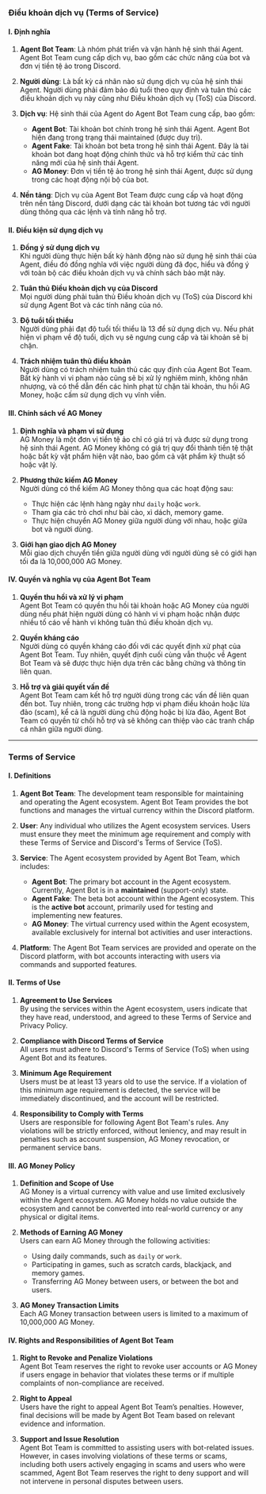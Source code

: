 ### Điều khoản dịch vụ (Terms of Service)

#### I. Định nghĩa

1. **Agent Bot Team**: Là nhóm phát triển và vận hành hệ sinh thái Agent. Agent Bot Team cung cấp dịch vụ, bao gồm các chức năng của bot và đơn vị tiền tệ ảo trong Discord.
    
2. **Người dùng**: Là bất kỳ cá nhân nào sử dụng dịch vụ của hệ sinh thái Agent. Người dùng phải đảm bảo đủ tuổi theo quy định và tuân thủ các điều khoản dịch vụ này cũng như Điều khoản dịch vụ (ToS) của Discord.

3. **Dịch vụ**: Hệ sinh thái của Agent do Agent Bot Team cung cấp, bao gồm:
    - **Agent Bot**:  Tài khoản bot chính trong hệ sinh thái Agent. Agent Bot hiện đang trong trạng thái maintained (được duy trì).
    - **Agent Fake**: Tài khoản bot beta trong hệ sinh thái Agent. Đây là tài khoản bot đang hoạt động chính thức và hỗ trợ kiểm thử các tính năng mới của hệ sinh thái Agent.
    - **AG Money**: Đơn vị tiền tệ ảo trong hệ sinh thái Agent, được sử dụng trong các hoạt động nội bộ của bot.

4. **Nền tảng**: Dịch vụ của Agent Bot Team được cung cấp và hoạt động trên nền tảng Discord, dưới dạng các tài khoản bot tương tác với người dùng thông qua các lệnh và tính năng hỗ trợ.

#### II. Điều kiện sử dụng dịch vụ

1. **Đồng ý sử dụng dịch vụ**  
    Khi người dùng thực hiện bất kỳ hành động nào sử dụng hệ sinh thái của Agent, điều đó đồng nghĩa với việc người dùng đã đọc, hiểu và đồng ý với toàn bộ các điều khoản dịch vụ và chính sách bảo mật này.  

2. **Tuân thủ Điều khoản dịch vụ của Discord**  
    Mọi người dùng phải tuân thủ Điều khoản dịch vụ (ToS) của Discord khi sử dụng Agent Bot và các tính năng của nó.

3. **Độ tuổi tối thiểu**  
    Người dùng phải đạt độ tuổi tối thiểu là 13 để sử dụng dịch vụ. Nếu phát hiện vi phạm về độ tuổi, dịch vụ sẽ ngưng cung cấp và tài khoản sẽ bị chặn.

4. **Trách nhiệm tuân thủ điều khoản**  
    Người dùng có trách nhiệm tuân thủ các quy định của Agent Bot Team. Bất kỳ hành vi vi phạm nào cũng sẽ bị xử lý nghiêm minh, không nhân nhượng, và có thể dẫn đến các hình phạt từ chặn tài khoản, thu hồi AG Money, hoặc cấm sử dụng dịch vụ vĩnh viễn.

#### III. Chính sách về AG Money

1. **Định nghĩa và phạm vi sử dụng**  
    AG Money là một đơn vị tiền tệ ảo chỉ có giá trị và được sử dụng trong hệ sinh thái Agent. AG Money không có giá trị quy đổi thành tiền tệ thật hoặc bất kỳ vật phẩm hiện vật nào, bao gồm cả vật phẩm kỹ thuật số hoặc vật lý.

2. **Phương thức kiếm AG Money**  
    Người dùng có thể kiếm AG Money thông qua các hoạt động sau:
    - Thực hiện các lệnh hàng ngày như `daily` hoặc `work`.
    - Tham gia các trò chơi như bài cào, xì dách, memory game.
    - Thực hiện chuyển AG Money giữa người dùng với nhau, hoặc giữa bot và người dùng.

3. **Giới hạn giao dịch AG Money**  
    Mỗi giao dịch chuyển tiền giữa người dùng với người dùng sẽ có giới hạn tối đa là 10,000,000 AG Money.

#### IV. Quyền và nghĩa vụ của Agent Bot Team

1. **Quyền thu hồi và xử lý vi phạm**  
    Agent Bot Team có quyền thu hồi tài khoản hoặc AG Money của người dùng nếu phát hiện người dùng có hành vi vi phạm hoặc nhận được nhiều tố cáo về hành vi không tuân thủ điều khoản dịch vụ.

2. **Quyền kháng cáo**  
    Người dùng có quyền kháng cáo đối với các quyết định xử phạt của Agent Bot Team. Tuy nhiên, quyết định cuối cùng vẫn thuộc về Agent Bot Team và sẽ được thực hiện dựa trên các bằng chứng và thông tin liên quan.

3. **Hỗ trợ và giải quyết vấn đề**  
    Agent Bot Team cam kết hỗ trợ người dùng trong các vấn đề liên quan đến bot. Tuy nhiên, trong các trường hợp vi phạm điều khoản hoặc lừa đảo (scam), kể cả là người dùng chủ động hoặc bị lừa đảo, Agent Bot Team có quyền từ chối hỗ trợ và sẽ không can thiệp vào các tranh chấp cá nhân giữa người dùng.

---

### Terms of Service

#### I. Definitions

1. **Agent Bot Team**: The development team responsible for maintaining and operating the Agent ecosystem. Agent Bot Team provides the bot functions and manages the virtual currency within the Discord platform.
   
2. **User**: Any individual who utilizes the Agent ecosystem services. Users must ensure they meet the minimum age requirement and comply with these Terms of Service and Discord's Terms of Service (ToS).

3. **Service**: The Agent ecosystem provided by Agent Bot Team, which includes:
   - **Agent Bot**: The primary bot account in the Agent ecosystem. Currently, Agent Bot is in a **maintained** (support-only) state.
   - **Agent Fake**: The beta bot account within the Agent ecosystem. This is the **active bot** account, primarily used for testing and implementing new features.
   - **AG Money**: The virtual currency used within the Agent ecosystem, available exclusively for internal bot activities and user interactions.

4. **Platform**: The Agent Bot Team services are provided and operate on the Discord platform, with bot accounts interacting with users via commands and supported features.

#### II. Terms of Use

1. **Agreement to Use Services**  
   By using the services within the Agent ecosystem, users indicate that they have read, understood, and agreed to these Terms of Service and Privacy Policy.

2. **Compliance with Discord Terms of Service**  
   All users must adhere to Discord's Terms of Service (ToS) when using Agent Bot and its features.

3. **Minimum Age Requirement**  
   Users must be at least 13 years old to use the service. If a violation of this minimum age requirement is detected, the service will be immediately discontinued, and the account will be restricted.

4. **Responsibility to Comply with Terms**  
   Users are responsible for following Agent Bot Team's rules. Any violations will be strictly enforced, without leniency, and may result in penalties such as account suspension, AG Money revocation, or permanent service bans.

#### III. AG Money Policy

1. **Definition and Scope of Use**  
   AG Money is a virtual currency with value and use limited exclusively within the Agent ecosystem. AG Money holds no value outside the ecosystem and cannot be converted into real-world currency or any physical or digital items.

2. **Methods of Earning AG Money**  
   Users can earn AG Money through the following activities:
   - Using daily commands, such as `daily` or `work`.
   - Participating in games, such as scratch cards, blackjack, and memory games.
   - Transferring AG Money between users, or between the bot and users.

3. **AG Money Transaction Limits**  
   Each AG Money transaction between users is limited to a maximum of 10,000,000 AG Money.

#### IV. Rights and Responsibilities of Agent Bot Team

1. **Right to Revoke and Penalize Violations**  
   Agent Bot Team reserves the right to revoke user accounts or AG Money if users engage in behavior that violates these terms or if multiple complaints of non-compliance are received.

2. **Right to Appeal**  
   Users have the right to appeal Agent Bot Team’s penalties. However, final decisions will be made by Agent Bot Team based on relevant evidence and information.

3. **Support and Issue Resolution**  
   Agent Bot Team is committed to assisting users with bot-related issues. However, in cases involving violations of these terms or scams, including both users actively engaging in scams and users who were scammed, Agent Bot Team reserves the right to deny support and will not intervene in personal disputes between users.
